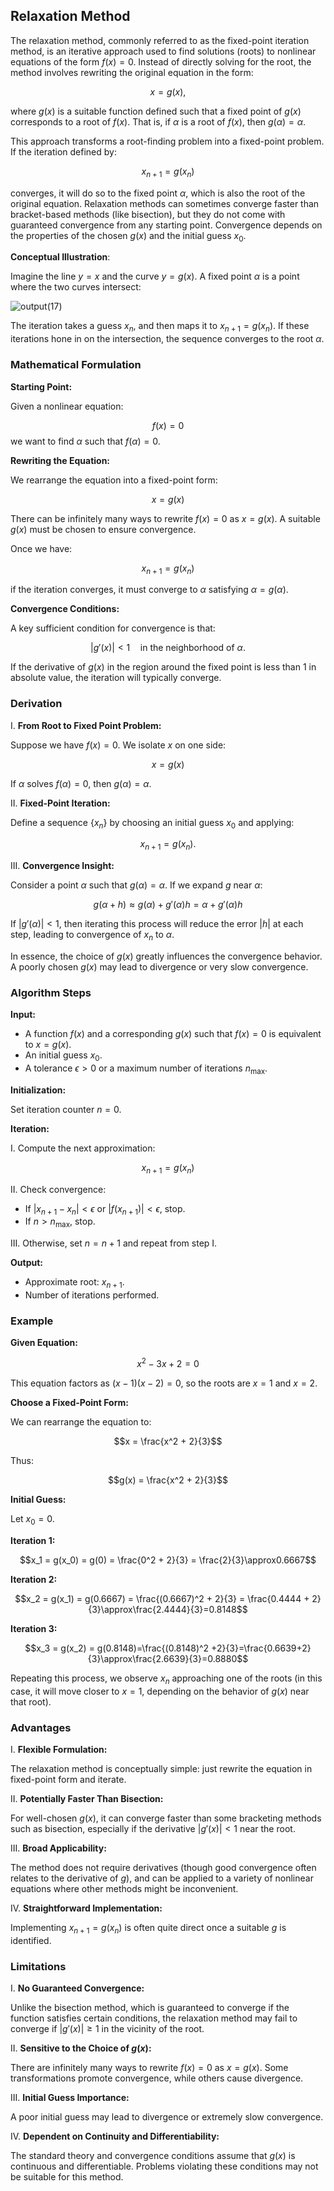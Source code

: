 ## Relaxation Method

The relaxation method, commonly referred to as the fixed-point iteration method, is an iterative approach used to find solutions (roots) to nonlinear equations of the form $f(x) = 0$. Instead of directly solving for the root, the method involves rewriting the original equation in the form:

$$x = g(x),$$

where $g(x)$ is a suitable function defined such that a fixed point of $g(x)$ corresponds to a root of $f(x)$. That is, if $\alpha$ is a root of $f(x)$, then $g(\alpha) = \alpha$.

This approach transforms a root-finding problem into a fixed-point problem. If the iteration defined by:

$$x_{n+1} = g(x_n)$$

converges, it will do so to the fixed point $\alpha$, which is also the root of the original equation. Relaxation methods can sometimes converge faster than bracket-based methods (like bisection), but they do not come with guaranteed convergence from any starting point. Convergence depends on the properties of the chosen $g(x)$ and the initial guess $x_0$.

**Conceptual Illustration**:

Imagine the line $y = x$ and the curve $y = g(x)$. A fixed point $\alpha$ is a point where the two curves intersect:

![output(17)](https://github.com/user-attachments/assets/6160870c-a9b5-495b-9ba6-ecfa661790b2)

The iteration takes a guess $x_n$, and then maps it to $x_{n+1}=g(x_n)$. If these iterations hone in on the intersection, the sequence converges to the root $\alpha$.

### Mathematical Formulation

**Starting Point:**

Given a nonlinear equation:

$$f(x) = 0$$
we want to find $\alpha$ such that $f(\alpha)=0$.

**Rewriting the Equation:**

We rearrange the equation into a fixed-point form:

$$x = g(x)$$

There can be infinitely many ways to rewrite $f(x)=0$ as $x=g(x)$. A suitable $g(x)$ must be chosen to ensure convergence.

Once we have:

$$x_{n+1} = g(x_n)$$

if the iteration converges, it must converge to $\alpha$ satisfying $\alpha = g(\alpha)$.

**Convergence Conditions:**

A key sufficient condition for convergence is that:

$$|g'(x)| < 1 \quad \text{in the neighborhood of } \alpha.$$

If the derivative of $g(x)$ in the region around the fixed point is less than 1 in absolute value, the iteration will typically converge.

### Derivation

I. **From Root to Fixed Point Problem:**

Suppose we have $f(x)=0$. We isolate $x$ on one side:

$$x = g(x)$$

If $\alpha$ solves $f(\alpha)=0$, then $g(\alpha)=\alpha$.

II. **Fixed-Point Iteration:**

Define a sequence $\{x_n\}$ by choosing an initial guess $x_0$ and applying:

$$x_{n+1} = g(x_n).$$

III. **Convergence Insight:**

Consider a point $\alpha$ such that $g(\alpha)=\alpha$. If we expand $g$ near $\alpha$:

$$g(\alpha + h) \approx g(\alpha) + g'(\alpha)h = \alpha + g'(\alpha)h$$

If $|g'(\alpha)|<1$, then iterating this process will reduce the error $|h|$ at each step, leading to convergence of $x_n$ to $\alpha$.

In essence, the choice of $g(x)$ greatly influences the convergence behavior. A poorly chosen $g(x)$ may lead to divergence or very slow convergence.

### Algorithm Steps

**Input:**

- A function $f(x)$ and a corresponding $g(x)$ such that $f(x)=0$ is equivalent to $x=g(x)$.
- An initial guess $x_0$.
- A tolerance $\epsilon >0$ or a maximum number of iterations $n_{\max}$.

**Initialization:**

Set iteration counter $n=0$.

**Iteration:**

I. Compute the next approximation:

$$x_{n+1} = g(x_n)$$

II. Check convergence:

- If $|x_{n+1}-x_n|< \epsilon$ or $|f(x_{n+1})|< \epsilon$, stop.
- If $n>n_{\max}$, stop.

III. Otherwise, set $n = n+1$ and repeat from step I.

**Output:**

- Approximate root: $x_{n+1}$.
- Number of iterations performed.

### Example

**Given Equation:**

$$x^2 - 3x + 2 = 0$$

This equation factors as $(x-1)(x-2)=0$, so the roots are $x=1$ and $x=2$.

**Choose a Fixed-Point Form:**

We can rearrange the equation to:

$$x = \frac{x^2 + 2}{3}$$

Thus:

$$g(x) = \frac{x^2 + 2}{3}$$

**Initial Guess:**

Let $x_0=0$.

**Iteration 1:**

$$x_1 = g(x_0) = g(0) = \frac{0^2 + 2}{3} = \frac{2}{3}\approx0.6667$$

**Iteration 2:**

$$x_2 = g(x_1) = g(0.6667) = \frac{(0.6667)^2 + 2}{3} = \frac{0.4444 + 2}{3}\approx\frac{2.4444}{3}=0.8148$$

**Iteration 3:**

$$x_3 = g(x_2) = g(0.8148)=\frac{(0.8148)^2 +2}{3}=\frac{0.6639+2}{3}\approx\frac{2.6639}{3}=0.8880$$

Repeating this process, we observe $x_n$ approaching one of the roots (in this case, it will move closer to $x=1$, depending on the behavior of $g(x)$ near that root).

### Advantages

I. **Flexible Formulation:**

The relaxation method is conceptually simple: just rewrite the equation in fixed-point form and iterate.

II. **Potentially Faster Than Bisection:**

For well-chosen $g(x)$, it can converge faster than some bracketing methods such as bisection, especially if the derivative $|g'(x)|<1$ near the root.

III. **Broad Applicability:**

The method does not require derivatives (though good convergence often relates to the derivative of $g$), and can be applied to a variety of nonlinear equations where other methods might be inconvenient.

IV. **Straightforward Implementation:**

Implementing $x_{n+1}=g(x_n)$ is often quite direct once a suitable $g$ is identified.

### Limitations

I. **No Guaranteed Convergence:**

Unlike the bisection method, which is guaranteed to converge if the function satisfies certain conditions, the relaxation method may fail to converge if $|g'(x)| \geq 1$ in the vicinity of the root.

II. **Sensitive to the Choice of $g(x)$:**

There are infinitely many ways to rewrite $f(x)=0$ as $x=g(x)$. Some transformations promote convergence, while others cause divergence.

III. **Initial Guess Importance:**

A poor initial guess may lead to divergence or extremely slow convergence.

IV. **Dependent on Continuity and Differentiability:**

The standard theory and convergence conditions assume that $g(x)$ is continuous and differentiable. Problems violating these conditions may not be suitable for this method.
